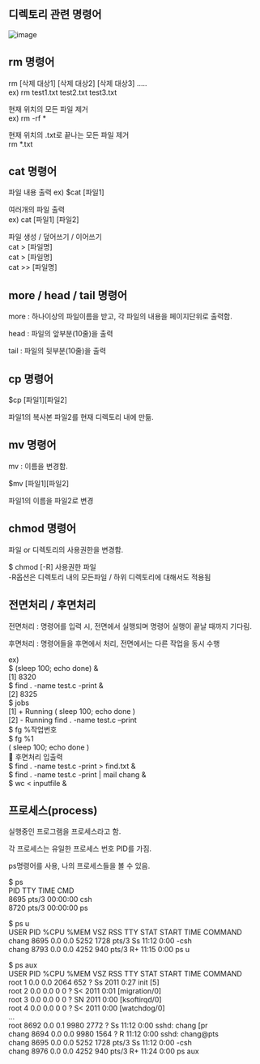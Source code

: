 디렉토리 관련 명령어
-
![image](https://github.com/mooner1213/SystemPgm/assets/162667655/55f4717c-3ece-4036-9213-a1b2ca5dbeff)



rm 명령어
-
rm [삭제 대상1] [삭제 대상2] [삭제 대상3] .....<br>
ex) rm test1.txt test2.txt test3.txt<br>

현재 위치의 모든 파일 제거<br>
ex) rm -rf *<br>

현재 위치의 .txt로 끝나는 모든 파일 제거<br>
rm *.txt<br>


cat 명령어
-
파일 내용 출력
ex) $cat [파일1]<br>

여러개의 파일 출력<br>
ex) cat [파일1] [파일2]

파일 생성 / 덮어쓰기 / 이어쓰기<br>
cat > [파일명]<br>
cat > [파일명]<br>
cat >> [파일명]<br>

more / head / tail 명령어
-
more : 하나이상의 파일이름을 받고, 각 파일의 내용을 페이지단위로 출력함.<br>

head : 파일의 앞부분(10줄)을 출력<br>

tail : 파일의 뒷부분(10줄)을 출력<br>

cp 명령어
-
$cp [파일1][파일2]<br>

파일1의 복사본 파일2를 현재 디렉토리 내에 만듦.<br>

mv 명령어
-
mv : 이름을 변경함.<br>

$mv [파일1][파일2]<br>

파일1의 이름을 파일2로 변경<br>

chmod 명령어
-
파일 or 디렉토리의 사용권한을 변경함.<br>

$ chmod [-R] 사용권한 파일<br>
-R옵션은 디렉토리 내의 모든파일 / 하위 디렉토리에 대해서도 적용됨<br>

전면처리 / 후면처리
-
전면처리 : 명령어를 입력 시, 전면에서 실행되며 명령어 실행이 끝날 때까지 기다림.<br>

후면처리 : 명령어들을 후면에서 처리, 전면에서는 다른 작업을 동시 수행<br>

ex) <br>
$ (sleep 100; echo done) &<br>
[1] 8320<br>
$ find . -name test.c -print &<br>
[2] 8325<br>
$ jobs<br>
[1] + Running ( sleep 100; echo done )<br>
[2] - Running find . -name test.c –print<br>
$ fg %작업번호<br>
$ fg %1<br>
( sleep 100; echo done )<br>
 후면처리 입출력<br>
$ find . -name test.c -print > find.txt &<br>
$ find . -name test.c -print | mail chang &<br>
$ wc < inputfile &<br>

프로세스(process)
-
실행중인 프로그램을 프로세스라고 함.<br>

각 프로세스는 유일한 프로세스 번호 PID를 가짐.<br>

ps명령어를 사용, 나의 프로세스들을 볼 수 있음.<br>

$ ps<br>
PID TTY TIME CMD<br>
8695 pts/3 00:00:00 csh<br>
8720 pts/3 00:00:00 ps<br>

$ ps u<br>
USER PID %CPU %MEM VSZ RSS TTY STAT START TIME COMMAND<br>
chang 8695 0.0 0.0 5252 1728 pts/3 Ss 11:12 0:00 -csh<br>
chang 8793 0.0 0.0 4252 940 pts/3 R+ 11:15 0:00 ps u<br>

$ ps aux<br>
USER PID %CPU %MEM VSZ RSS TTY STAT START TIME COMMAND<br>
root 1 0.0 0.0 2064 652 ? Ss 2011 0:27 init [5]<br>
root 2 0.0 0.0 0 0 ? S< 2011 0:01 [migration/0]<br>
root 3 0.0 0.0 0 0 ? SN 2011 0:00 [ksoftirqd/0]<br>
root 4 0.0 0.0 0 0 ? S< 2011 0:00 [watchdog/0]<br>
...<br>
root 8692 0.0 0.1 9980 2772 ? Ss 11:12 0:00 sshd: chang [pr<br>
chang 8694 0.0 0.0 9980 1564 ? R 11:12 0:00 sshd: chang@pts<br>
chang 8695 0.0 0.0 5252 1728 pts/3 Ss 11:12 0:00 -csh<br>
chang 8976 0.0 0.0 4252 940 pts/3 R+ 11:24 0:00 ps aux<br>
